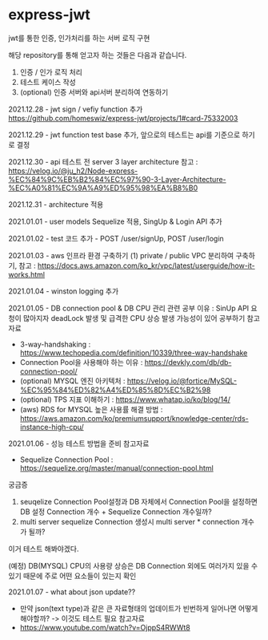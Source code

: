 # express-jwt
jwt를 통한 인증, 인가처리를 하는 서버 로직 구현

해당 repository를 통해 얻고자 하는 것들은 다음과 같습니다.

1. 인증 / 인가 로직 처리
2. 테스트 케이스 작성
3. (optional) 인증 서버와 api서버 분리하여 연동하기


2021.12.28 - jwt sign / vefiy function 추가 https://github.com/homeswiz/express-jwt/projects/1#card-75332003

2021.12.29 - jwt function test base 추가, 앞으로의 테스트는 api를 기준으로 하기로 결정

2021.12.30 - api 테스트 전 server 3 layer architecture 참고 : https://velog.io/@ju_h2/Node-express-%EC%84%9C%EB%B2%84%EC%97%90-3-Layer-Architecture-%EC%A0%81%EC%9A%A9%ED%95%98%EA%B8%B0

2021.12.31 - architecture 적용

2021.01.01 - user models Sequelize 적용, SingUp & Login API 추가

2021.01.02 - test 코드 추가 - POST /user/signUp, POST /user/login

2021.01.03 - aws 인프라 환경 구축하기 (1) private / public VPC 분리하여 구축하기, 참고 : https://docs.aws.amazon.com/ko_kr/vpc/latest/userguide/how-it-works.html

2021.01.04 - winston logging 추가

2021.01.05 - DB connection pool & DB CPU 관리 관련 공부
 이유 : SinUp API 요청이 많아지자 deadLock 발생 및 급격한 CPU 상승 발생 가능성이 있어 공부하기
 참고자료
 - 3-way-handshaking : https://www.techopedia.com/definition/10339/three-way-handshake
 - Connection Pool을 사용해야 하는 이유 : https://devkly.com/db/db-connection-pool/
 - (optional) MYSQL 엔진 아키텍처 : https://velog.io/@fortice/MySQL-%EC%95%84%ED%82%A4%ED%85%8D%EC%B2%98
 - (optional) TPS 지표 이해하기 : https://www.whatap.io/ko/blog/14/
 - (aws) RDS for MYSQL 높은 사용률 해결 방법 : https://aws.amazon.com/ko/premiumsupport/knowledge-center/rds-instance-high-cpu/

2021.01.06 - 성능 테스트 방법을 준비
 참고자료
 - Sequelize Connection Pool : https://sequelize.org/master/manual/connection-pool.html
 
 궁금증 
 1. seuqelize Connection Pool설정과 DB 자체에서 Connection Pool을 설정하면 DB 설정 Connection 개수 + Sequelize Connection 개수일까?
 2. multi server sequelize Connection 생성시 multi server * connection 개수가 될까?
 
 이거 테스트 해봐야겠다.

(예정)  DB(MYSQL) CPU의 사용량 상승은 DB Connection 외에도 여러가지 있을 수 있기 때문에 주로 어떤 요소들이 있는지 확인

2021.01.07 - what about json update?? 
 - 만약 json(text type)과 같은 큰 자료형태의 업데이트가 빈번하게 일어나면 어떻게 해야할까? -> 이것도 테스트 필요
 참고자료
 - https://www.youtube.com/watch?v=OjppS4RWWt8
